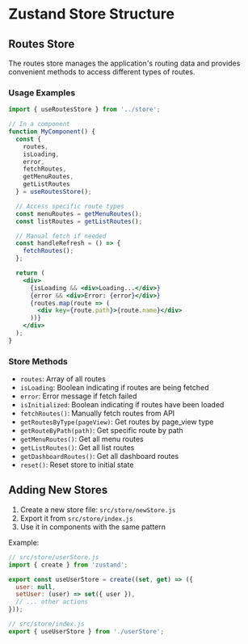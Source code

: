 # Zustand Store Structure

## Routes Store

The routes store manages the application's routing data and provides convenient methods to access different types of routes.

### Usage Examples

```jsx
import { useRoutesStore } from '../store';

// In a component
function MyComponent() {
  const { 
    routes, 
    isLoading, 
    error, 
    fetchRoutes, 
    getMenuRoutes, 
    getListRoutes 
  } = useRoutesStore();

  // Access specific route types
  const menuRoutes = getMenuRoutes();
  const listRoutes = getListRoutes();

  // Manual fetch if needed
  const handleRefresh = () => {
    fetchRoutes();
  };

  return (
    <div>
      {isLoading && <div>Loading...</div>}
      {error && <div>Error: {error}</div>}
      {routes.map(route => (
        <div key={route.path}>{route.name}</div>
      ))}
    </div>
  );
}
```

### Store Methods

- `routes`: Array of all routes
- `isLoading`: Boolean indicating if routes are being fetched
- `error`: Error message if fetch failed
- `isInitialized`: Boolean indicating if routes have been loaded
- `fetchRoutes()`: Manually fetch routes from API
- `getRoutesByType(pageView)`: Get routes by page_view type
- `getRouteByPath(path)`: Get specific route by path
- `getMenuRoutes()`: Get all menu routes
- `getListRoutes()`: Get all list routes
- `getDashboardRoutes()`: Get all dashboard routes
- `reset()`: Reset store to initial state

## Adding New Stores

1. Create a new store file: `src/store/newStore.js`
2. Export it from `src/store/index.js`
3. Use it in components with the same pattern

Example:
```jsx
// src/store/userStore.js
import { create } from 'zustand';

export const useUserStore = create((set, get) => ({
  user: null,
  setUser: (user) => set({ user }),
  // ... other actions
}));

// src/store/index.js
export { useUserStore } from './userStore';
``` 
